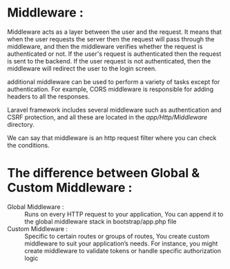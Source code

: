 <h1>Middleware :</h1>
   <p>Middleware acts as a layer between the user and the request. It means that when the user requests the server then the request will pass through the middleware, and then the middleware verifies whether the request is authenticated or not. If the user's request is authenticated then the request is sent to the backend. If the user request is not authenticated, then the middleware will redirect the user to the login screen.</p>

<p> additional middleware can be used to perform a variety of tasks except for authentication. For example, CORS middleware is responsible for adding headers to all the responses.<p>

<p>Laravel framework includes several middleware such as authentication and CSRF protection, and all these are located in the <em> app/Http/Middleware </em> directory.</p>

<p>We can say that middleware is an http request filter where you can check the conditions.</p>

<h1>The difference between Global & Custom Middleware :</h1>
<dl>
  <dt>Global Middleware :</dt>
  <dd>Runs on every HTTP request to your application, You can append it to the global middleware stack in bootstrap/app.php file</dd>
  <dd></dd>
  <dt>Custom Middleware :</dt>
  <dd>Specific to certain routes or groups of routes, You create custom middleware to suit your application’s needs. For instance, you might create middleware to validate tokens or handle specific authorization logic</dd>
</dl>